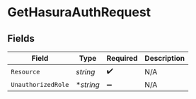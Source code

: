 # GetHasuraAuthRequest


## Fields

| Field              | Type               | Required           | Description        |
| ------------------ | ------------------ | ------------------ | ------------------ |
| `Resource`         | *string*           | :heavy_check_mark: | N/A                |
| `UnauthorizedRole` | **string*          | :heavy_minus_sign: | N/A                |